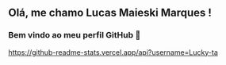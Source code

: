 ## Olá, me chamo Lucas Maieski Marques ! 
### Bem vindo ao meu perfil GitHub 👋

https://github-readme-stats.vercel.app/api?username=Lucky-ta
